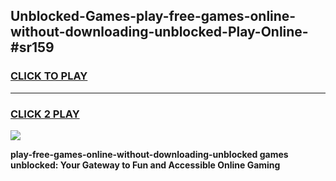 
## Unblocked-Games-play-free-games-online-without-downloading-unblocked-Play-Online-#sr159
<h3>
<a href="https://premium.freeplayer.one?title=play-free-games-online-without-downloading-unblocked&ref=27F">CLICK TO PLAY</a></h3>
<hr>

<h3>
<a href="https://premium.freeplayer.one?title=play-free-games-online-without-downloading-unblocked&ref=27F">CLICK 2 PLAY</a>
  
</h3>

<a href="https://premium.freeplayer.one?title=play-free-games-online-without-downloading-unblocked&ref=27F"><img src="https://clearcache.store/games.png"></a>


**play-free-games-online-without-downloading-unblocked games unblocked: Your Gateway to Fun and Accessible Online Gaming**

